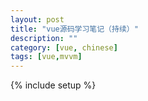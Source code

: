 ```yaml
---
layout: post
title: "vue源码学习笔记（持续）"
description: ""
category: [vue, chinese]
tags: [vue,mvvm]
---
```

{% include setup %}
